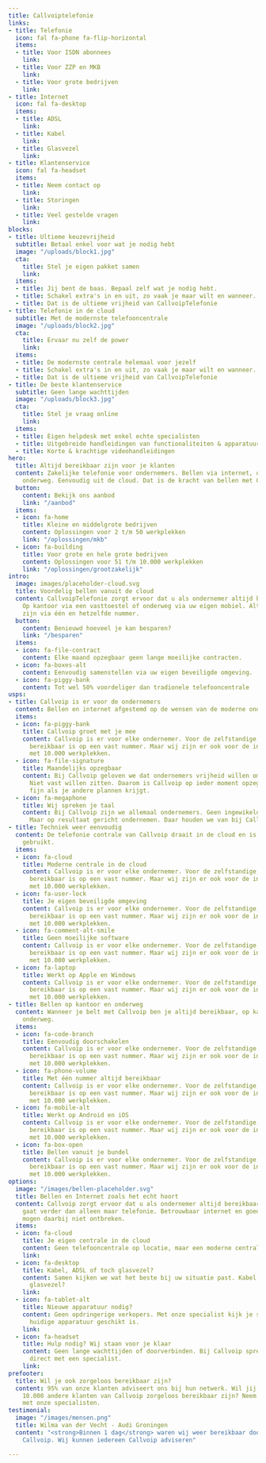 ```yaml
---
title: Callvoiptelefonie
links:
- title: Telefonie
  icon: fal fa-phone fa-flip-horizontal
  items:
  - title: Voor ISDN abonnees
    link: 
  - title: Voor ZZP en MKB
    link: 
  - title: Voor grote bedrijven
    link: 
- title: Internet
  icon: fal fa-desktop
  items:
  - title: ADSL
    link: 
  - title: Kabel
    link: 
  - title: Glasvezel
    link: 
- title: Klantenservice
  icon: fal fa-headset
  items:
  - title: Neem contact op
    link: 
  - title: Storingen
    link: 
  - title: Veel gestelde vragen
    link: 
blocks:
- title: Ultieme keuzevrijheid
  subtitle: Betaal enkel voor wat je nodig hebt
  image: "/uploads/block1.jpg"
  cta:
    title: Stel je eigen pakket samen
    link: 
  items:
  - title: Jij bent de baas. Bepaal zelf wat je nodig hebt.
  - title: Schakel extra's in en uit, zo vaak je maar wilt en wanneer.
  - title: Dat is de ultieme vrijheid van CallvoipTelefonie
- title: Telefonie in de cloud
  subtitle: Met de modernste telefooncentrale
  image: "/uploads/block2.jpg"
  cta:
    title: Ervaar nu zelf de power
    link: 
  items:
  - title: De modernste centrale helemaal voor jezelf
  - title: Schakel extra's in en uit, zo vaak je maar wilt en wanneer.
  - title: Dat is de ultieme vrijheid van CallvoipTelefonie
- title: De beste klantenservice
  subtitle: Geen lange wachttijden
  image: "/uploads/block3.jpg"
  cta:
    title: Stel je vraag online
    link: 
  items:
  - title: Eigen helpdesk met enkel echte specialisten
  - title: Uitgebreide handleidingen van functionaliteiten & apparatuur
  - title: Korte & krachtige videohandleidingen
hero:
  title: Altijd bereikbaar zijn voor je klanten
  content: Zakelijke telefonie voor ondernemers. Bellen via internet, op kantoor en
    onderweg. Eenvoudig uit de cloud. Dat is de kracht van bellen met Callvoip.
  button:
    content: Bekijk ons aanbod
    link: "/aanbod"
  items:
  - icon: fa-home
    title: Kleine en middelgrote bedrijven
    content: Oplossingen voor 2 t/m 50 werkplekken
    link: "/oplossingen/mkb"
  - icon: fa-building
    title: Voor grote en hele grote bedrijven
    content: Oplossingen voor 51 t/m 10.000 werkplekken
    link: "/oplossingen/grootzakelijk"
intro:
  image: images/placeholder-cloud.svg
  title: Voordelig bellen vanuit de cloud
  content: CallvoipTelefonie zorgt ervoor dat u als ondernemer altijd bereikbaar bent.
    Op kantoor via een vasttoestel of onderweg via uw eigen mobiel. Altijd bereikbaar
    zijn via één en hetzelfde nummer.
  button:
    content: Benieuwd hoeveel je kan besparen?
    link: "/besparen"
  items:
  - icon: fa-file-contract
    content: Elke maand opzegbaar geen lange moeilijke contracten.
  - icon: fa-boxes-alt
    content: Eenvoudig samenstellen via uw eigen beveiligde omgeving.
  - icon: fa-piggy-bank
    content: Tot wel 50% voordeliger dan tradionele telefooncentrale
usps:
- title: Callvoip is er voor de ondernemers
  content: Bellen en internet afgestemd op de wensen van de moderne ondernemer
  items:
  - icon: fa-piggy-bank
    title: Callvoip groet met je mee
    content: Callvoip is er voor elke ondernemer. Voor de zelfstandige, die graag
      bereikbaar is op een vast nummer. Maar wij zijn er ook voor de international
      met 10.000 werkplekken.
  - icon: fa-file-signature
    title: Maandelijks opzegbaar
    content: Bij Callvoip geloven we dat ondernemers vrijheid willen om te ondernemen.
      Niet vast willen zitten. Daarom is Callvoip op ieder moment opzegbaar. Wel zo
      fijn als je andere plannen krijgt.
  - icon: fa-megaphone
    title: Wij spreken je taal
    content: Bij Callvoip zijn we allemaal ondernemers. Geen ingewikelde procedures.
      Maar op resultaat gericht ondernemen. Daar houden we van bij Callvoip. Ondernemen.
- title: Techniek weer eenvoudig
  content: De telefonie contrale van Callvoip draait in de cloud en is eenvoudig in
    gebruikt.
  items:
  - icon: fa-cloud
    title: Moderne centrale in de cloud
    content: Callvoip is er voor elke ondernemer. Voor de zelfstandige, die graag
      bereikbaar is op een vast nummer. Maar wij zijn er ook voor de international
      met 10.000 werkplekken.
  - icon: fa-user-lock
    title: Je eigen beveiligde omgeving
    content: Callvoip is er voor elke ondernemer. Voor de zelfstandige, die graag
      bereikbaar is op een vast nummer. Maar wij zijn er ook voor de international
      met 10.000 werkplekken.
  - icon: fa-comment-alt-smile
    title: Geen moeilijke software
    content: Callvoip is er voor elke ondernemer. Voor de zelfstandige, die graag
      bereikbaar is op een vast nummer. Maar wij zijn er ook voor de international
      met 10.000 werkplekken.
  - icon: fa-laptop
    title: Werkt op Apple en Windows
    content: Callvoip is er voor elke ondernemer. Voor de zelfstandige, die graag
      bereikbaar is op een vast nummer. Maar wij zijn er ook voor de international
      met 10.000 werkplekken.
- title: Bellen op kantoor en onderweg
  content: Wanneer je belt met Callvoip ben je altijd bereikbaar, op kantoor en ook
    onderweg.
  items:
  - icon: fa-code-branch
    title: Eenvoudig doorschakelen
    content: Callvoip is er voor elke ondernemer. Voor de zelfstandige, die graag
      bereikbaar is op een vast nummer. Maar wij zijn er ook voor de international
      met 10.000 werkplekken.
  - icon: fa-phone-volume
    title: Met één nummer altijd bereikbaar
    content: Callvoip is er voor elke ondernemer. Voor de zelfstandige, die graag
      bereikbaar is op een vast nummer. Maar wij zijn er ook voor de international
      met 10.000 werkplekken.
  - icon: fa-mobile-alt
    title: Werkt op Android en iOS
    content: Callvoip is er voor elke ondernemer. Voor de zelfstandige, die graag
      bereikbaar is op een vast nummer. Maar wij zijn er ook voor de international
      met 10.000 werkplekken.
  - icon: fa-box-open
    title: Bellen vanuit je bundel
    content: Callvoip is er voor elke ondernemer. Voor de zelfstandige, die graag
      bereikbaar is op een vast nummer. Maar wij zijn er ook voor de international
      met 10.000 werkplekken.
options:
  image: "/images/bellen-placeholder.svg"
  title: Bellen en Internet zoals het echt hoort
  content: Callvoip zorgt ervoor dat u als ondernemer altijd bereikbaar bent, dat
    gaat verder dan alleen maar telefonie. Betrouwbaar internet en goede apparatuur
    mogen daarbij niet ontbreken.
  items:
  - icon: fa-cloud
    title: Je eigen centrale in de cloud
    content: Geen telefooncentrale op locatie, maar een moderne centrale in de cloud.
    link: 
  - icon: fa-desktop
    title: Kabel, ADSL of toch glasvezel?
    content: Samen kijken we wat het beste bij uw situatie past. Kabel, ADSL of toch
      glasvezel?
    link: 
  - icon: fa-tablet-alt
    title: Nieuwe apparatuur nodig?
    content: Geen opdringerige verkopers. Met onze specialist kijk je samen of je
      huidige apparatuur geschikt is.
    link: 
  - icon: fa-headset
    title: Hulp nodig? Wij staan voor je klaar
    content: Geen lange wachttijden of doorverbinden. Bij Callvoip spreek je altijd
      direct met een specialist.
    link: 
prefooter:
  title: Wil je ook zorgeloos bereikbaar zijn?
  content: 95% van onze klanten adviseert ons bij hun netwerk. Wil jij ook net zoals
    10.000 andere klanten van Callvoip zorgeloos bereikbaar zijn? Neem contact op
    met onze specialisten.
testimonial:
  image: "/images/mensen.png"
  title: Wilma van der Vecht - Audi Groningen
  content: "<strong>Binnen 1 dag</strong> waren wij weer bereikbaar door de hulp van
    Callvoip. Wij kunnen iedereen Callvoip adviseren"

---
```

